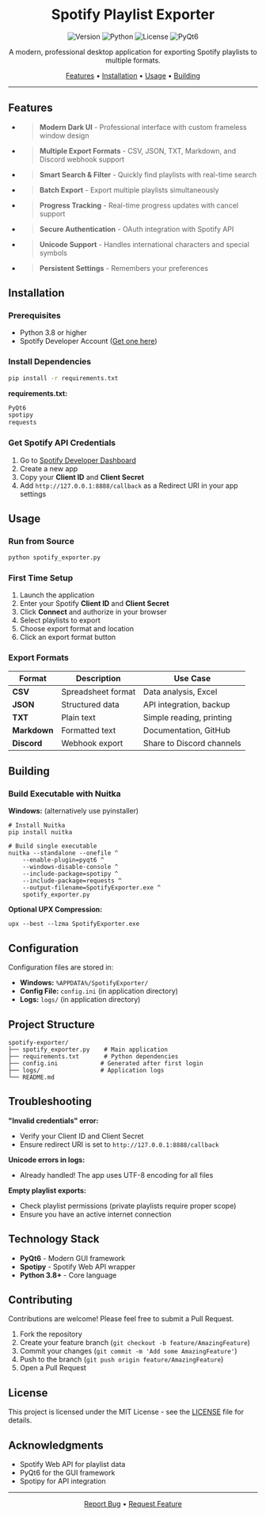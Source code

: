 # <div align="center"> Spotify Playlist Exporter </div>

<div align="center">

![Version](https://img.shields.io/badge/version-2.0-green.svg)
![Python](https://img.shields.io/badge/python-3.8+-blue.svg)
![License](https://img.shields.io/badge/license-MIT-blue.svg)
![PyQt6](https://img.shields.io/badge/PyQt6-6.0+-brightgreen.svg)

A modern, professional desktop application for exporting Spotify playlists to multiple formats.

[Features](#features) • [Installation](#installation) • [Usage](#usage) • [Building](#building)

</div>

---

## Features

- > **Modern Dark UI** - Professional interface with custom frameless window design
- > **Multiple Export Formats** - CSV, JSON, TXT, Markdown, and Discord webhook support
- > **Smart Search & Filter** - Quickly find playlists with real-time search
- > **Batch Export** - Export multiple playlists simultaneously
- > **Progress Tracking** - Real-time progress updates with cancel support
- > **Secure Authentication** - OAuth integration with Spotify API
- > **Unicode Support** - Handles international characters and special symbols
- > **Persistent Settings** - Remembers your preferences


## Installation

### Prerequisites

- Python 3.8 or higher
- Spotify Developer Account ([Get one here](https://developer.spotify.com/dashboard))

### Install Dependencies

```bash
pip install -r requirements.txt
```

**requirements.txt:**
```txt
PyQt6
spotipy
requests
```

### Get Spotify API Credentials

1. Go to [Spotify Developer Dashboard](https://developer.spotify.com/dashboard)
2. Create a new app
3. Copy your **Client ID** and **Client Secret**
4. Add `http://127.0.0.1:8888/callback` as a Redirect URI in your app settings

## Usage

### Run from Source

```bash
python spotify_exporter.py
```

### First Time Setup

1. Launch the application
2. Enter your Spotify **Client ID** and **Client Secret**
3. Click **Connect** and authorize in your browser
4. Select playlists to export
5. Choose export format and location
6. Click an export format button

### Export Formats

| Format | Description | Use Case |
|--------|-------------|----------|
| **CSV** | Spreadsheet format | Data analysis, Excel |
| **JSON** | Structured data | API integration, backup |
| **TXT** | Plain text | Simple reading, printing |
| **Markdown** | Formatted text | Documentation, GitHub |
| **Discord** | Webhook export | Share to Discord channels |

## Building

### Build Executable with Nuitka

**Windows:** (alternatively use pyinstaller)
```batch
# Install Nuitka
pip install nuitka

# Build single executable
nuitka --standalone --onefile ^
    --enable-plugin=pyqt6 ^
    --windows-disable-console ^
    --include-package=spotipy ^
    --include-package=requests ^
    --output-filename=SpotifyExporter.exe ^
    spotify_exporter.py
```

**Optional UPX Compression:**
```batch
upx --best --lzma SpotifyExporter.exe
```

## Configuration

Configuration files are stored in:
- **Windows:** `%APPDATA%/SpotifyExporter/`
- **Config File:** `config.ini` (in application directory)
- **Logs:** `logs/` (in application directory)

## Project Structure

```
spotify-exporter/
├── spotify_exporter.py    # Main application
├── requirements.txt       # Python dependencies
├── config.ini            # Generated after first login
├── logs/                 # Application logs
└── README.md
```

## Troubleshooting

**"Invalid credentials" error:**
- Verify your Client ID and Client Secret
- Ensure redirect URI is set to `http://127.0.0.1:8888/callback`

**Unicode errors in logs:**
- Already handled! The app uses UTF-8 encoding for all files

**Empty playlist exports:**
- Check playlist permissions (private playlists require proper scope)
- Ensure you have an active internet connection

## Technology Stack

- **PyQt6** - Modern GUI framework
- **Spotipy** - Spotify Web API wrapper
- **Python 3.8+** - Core language

## Contributing

Contributions are welcome! Please feel free to submit a Pull Request.

1. Fork the repository
2. Create your feature branch (`git checkout -b feature/AmazingFeature`)
3. Commit your changes (`git commit -m 'Add some AmazingFeature'`)
4. Push to the branch (`git push origin feature/AmazingFeature`)
5. Open a Pull Request

## License

This project is licensed under the MIT License - see the [LICENSE](LICENSE) file for details.

## Acknowledgments

- Spotify Web API for playlist data
- PyQt6 for the GUI framework
- Spotipy for API integration

---

<div align="center">


[Report Bug](https://github.com/Master0fFate/spotify-exporter/issues) • [Request Feature](https://github.com/Master0fFate/spotify-exporter/issues)

</div>
